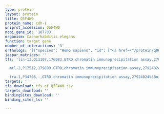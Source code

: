 ```yaml
---
type: protein
layout: protein
title: Q5F4W0
protein_name: cdh-1
uniprot_accession: Q5F4W0
ncbi_gene_id: '187783'
organism: Caenorhabditis elegans
function: target gene
number_of_interactions: '3'
orthologs: '[{"species": "Homo sapiens", "id": ["<a href=\"/protein/q96jq0\">Q96JQ0</a>", "<a href=\"/protein/q6v1p9\">Q6V1P9</a>"]}, {"species": "Mus musculus", "id": ["<a href=\"/protein/a0a0a6yw72\">A0A0A6YW72</a>", "<a href=\"/protein/e9pvd3\">E9PVD3</a>"]}, {"species": "Rattus norvegicus", "id": ["<a href=\"/protein/d4acx8\">D4ACX8</a>"]}, {"species": "Drosophila melanogaster", "id": ["X2J8E9"]}, {"species": "Danio rerio", "id": ["<a href=\"/protein/f1qgx1\">F1QGX1</a>", "<a href=\"/protein/x1wdw2\">X1WDW2</a>"]}]'
jaspar_matrices: ''
tfs: 'lin-13,Q11107,176083,GTRD,chromatin immunoprecipitation assay,27924024%5Buid%5D,No

  mtl-2,P17512,179899,GTRD,chromatin immunoprecipitation assay,27924024%5Buid%5D,No

  tra-1,P34708,-,GTRD,chromatin immunoprecipitation assay,27924024%5Buid%5D,No'
targets: ''
tfs_download: tfs_of_Q5F4W0.tsv
targets_download: ''
bindingSites_download: ''
binding_sites_ls: ''

---
```

